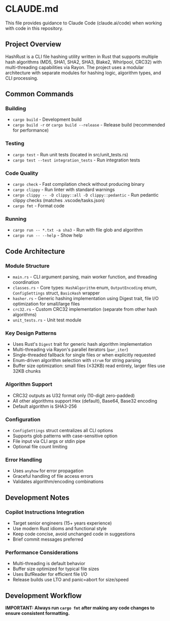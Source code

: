 # CLAUDE.md

This file provides guidance to Claude Code (claude.ai/code) when working with code in this repository.

## Project Overview

HashRust is a CLI file hashing utility written in Rust that supports multiple hash algorithms (MD5, SHA1, SHA2, SHA3, Blake2, Whirlpool, CRC32) with multi-threading capabilities via Rayon. The project uses a modular architecture with separate modules for hashing logic, algorithm types, and CLI processing.

## Common Commands

### Building
- `cargo build` - Development build
- `cargo build -r` or `cargo build --release` - Release build (recommended for performance)

### Testing
- `cargo test` - Run unit tests (located in src/unit_tests.rs)
- `cargo test --test integration_tests` - Run integration tests

### Code Quality
- `cargo check` - Fast compilation check without producing binary
- `cargo clippy` - Run linter with standard warnings
- `cargo clippy -- -D clippy::all -D clippy::pedantic` - Run pedantic clippy checks (matches .vscode/tasks.json)
- `cargo fmt` - Format code

### Running
- `cargo run -- *.txt -a sha3` - Run with file glob and algorithm
- `cargo run -- --help` - Show help

## Code Architecture

### Module Structure
- `main.rs` - CLI argument parsing, main worker function, and threading coordination
- `classes.rs` - Core types: `HashAlgorithm` enum, `OutputEncoding` enum, `ConfigSettings` struct, `BasicHash` wrapper
- `hasher.rs` - Generic hashing implementation using Digest trait, file I/O optimization for small/large files
- `crc32.rs` - Custom CRC32 implementation (separate from other hash algorithms)
- `unit_tests.rs` - Unit test module

### Key Design Patterns
- Uses Rust's `Digest` trait for generic hash algorithm implementation
- Multi-threading via Rayon's parallel iterators (`par_iter`)
- Single-threaded fallback for single files or when explicitly requested
- Enum-driven algorithm selection with `strum` for string parsing
- Buffer size optimization: small files (≤32KB) read entirely, larger files use 32KB chunks

### Algorithm Support
- CRC32 outputs as U32 format only (10-digit zero-padded)
- All other algorithms support Hex (default), Base64, Base32 encoding
- Default algorithm is SHA3-256

### Configuration
- `ConfigSettings` struct centralizes all CLI options
- Supports glob patterns with case-sensitive option
- File input via CLI args or stdin pipe
- Optional file count limiting

### Error Handling
- Uses `anyhow` for error propagation
- Graceful handling of file access errors
- Validates algorithm/encoding combinations

## Development Notes

### Copilot Instructions Integration
- Target senior engineers (15+ years experience)
- Use modern Rust idioms and functional style
- Keep code concise, avoid unchanged code in suggestions
- Brief commit messages preferred

### Performance Considerations
- Multi-threading is default behavior
- Buffer size optimized for typical file sizes
- Uses BufReader for efficient file I/O
- Release builds use LTO and panic=abort for size/speed

## Development Workflow

**IMPORTANT: Always run `cargo fmt` after making any code changes to ensure consistent formatting.**